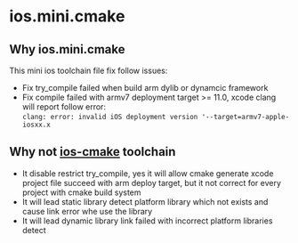 # ios.mini.cmake

## Why ios.mini.cmake
This mini ios toolchain file fix follow issues:  
- Fix try_compile failed when build arm dylib or dynamcic framework
- Fix compile failed with armv7 deployment target >= 11.0, xcode clang will report follow error:  
```clang: error: invalid iOS deployment version '--target=armv7-apple-iosxx.x```

## Why not [ios-cmake](https://github.com/leetal/ios-cmake) toolchain
- It disable restrict try_compile, yes it will allow cmake generate xcode project file succeed with arm deploy target, but it not correct for every project with cmake build system
- It will lead static library detect platform library which not exists and cause link error whe use the library
- It will lead dynamic library link failed with incorrect platform libraries detect
